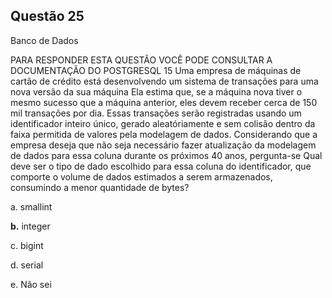

## Questão 25
Banco de Dados

PARA RESPONDER ESTA QUESTÃO VOCÊ PODE CONSULTAR A DOCUMENTAÇÃO DO POSTGRESQL 15
Uma empresa de máquinas de cartão de crédito está desenvolvendo um sistema de transações para uma nova versão da sua máquina
Ela estima que, se a máquina nova tiver o mesmo sucesso que a máquina anterior, eles devem receber cerca de 150 mil transações por dia.
Essas transações serão registradas usando um identificador inteiro único, gerado aleatóriamente e sem colisão dentro da faixa permitida de valores pela modelagem de dados.
Considerando que a empresa deseja que não seja necessário fazer atualização da modelagem de dados para essa coluna durante os próximos 40 anos, pergunta-se
Qual deve ser o tipo de dado escolhido para essa coluna do identificador, que comporte o volume de dados estimados a serem armazenados, consumindo a menor quantidade de bytes?

a. smallint

**b.** integer

c. bigint

d. serial

e. Não sei



